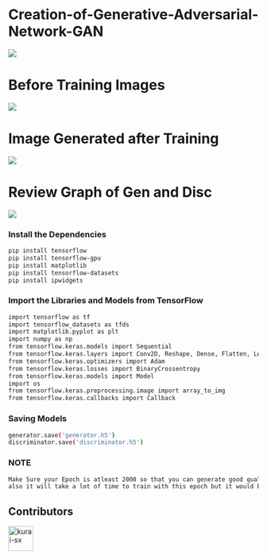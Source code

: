 # Creation-of-Generative-Adversarial-Network-GAN
<img src = "https://github.com/kurai-sx/Fashion-Generative-Adversarial-Network-GAN/blob/main/GAN's/Images/GAN%20Model.png" >

# Before Training Images
<img src = "https://github.com/kurai-sx/Fashion-Generative-Adversarial-Network-GAN/blob/main/GAN's/Images/Before%20Training.png" >

# Image Generated after Training
<img src = "https://github.com/kurai-sx/Fashion-Generative-Adversarial-Network-GAN/blob/main/GAN's/Images/Image%20Generation%20through%20Model.png" >

# Review Graph of Gen and Disc
<img src = "https://github.com/kurai-sx/Fashion-Generative-Adversarial-Network-GAN/blob/main/GAN's/Images/Review%20of%20Gen%20and%20Disc.png" >

### Install the Dependencies

```bash
pip install tensorflow
pip install tensorflow-gpu
pip install matplotlib
pip install tensorflow-datasets
pip install ipwidgets
```

### Import the Libraries and Models from TensorFlow 

```bash
import tensorflow as tf
import tensorflow_datasets as tfds
import matplotlib.pyplot as plt
import numpy as np
from tensorflow.keras.models import Sequential
from tensorflow.keras.layers import Conv2D, Reshape, Dense, Flatten, LeakyReLU, Dropout, UpSampling2D
from tensorflow.keras.optimizers import Adam
from tensorflow.keras.losses import BinaryCrossentropy
from tensorflow.keras.models import Model
import os
from tensorflow.keras.preprocessing.image import array_to_img
from tensorflow.keras.callbacks import Callback
```

### Saving Models
```bash
generator.save('generator.h5')
discriminator.save('discriminator.h5')
```

### NOTE
```bash
Make Sure your Epoch is atleast 2000 so that you can generate good quality of images,
also it will take a lot of time to train with this epoch but it would be worth it.
```

## Contributors
<a target="_blank" href="https://github.com/kurai-sx" ><img src="https://avatars.githubusercontent.com/u/84697122?v=4" href="https://github.com/kurai-sx" alt="kurai-sx" width="50"/></a>
